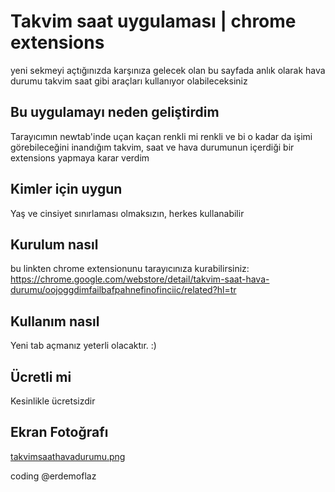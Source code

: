 # Takvim saat uygulaması  | chrome extensions
yeni sekmeyi açtığınızda karşınıza gelecek olan bu sayfada anlık olarak hava durumu takvim saat gibi araçları kullanıyor olabileceksiniz
## Bu uygulamayı neden geliştirdim
Tarayıcımın newtab'inde uçan kaçan renkli mi renkli ve bi o kadar da işimi görebileceğini inandığım takvim, saat ve hava durumunun içerdiği bir extensions yapmaya karar verdim
## Kimler için uygun
Yaş ve cinsiyet sınırlaması olmaksızın, herkes kullanabilir
## Kurulum nasıl
bu linkten chrome extensionunu tarayıcınıza kurabilirsiniz: https://chrome.google.com/webstore/detail/takvim-saat-hava-durumu/oojoggdimfailbafpahnefinofinciic/related?hl=tr
## Kullanım nasıl
Yeni tab açmanız yeterli olacaktır. :)
## Ücretli mi
Kesinlikle ücretsizdir

## Ekran Fotoğrafı

[takvimsaathavadurumu.png](https://postimg.org/image/i27pr40k3/)

coding @erdemoflaz
